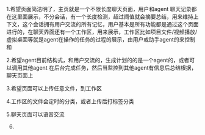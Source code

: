1.希望页面简洁明了，主页就是一个不限长度聊天页面，用户和agent 聊天记录都在这里面展示，不分会话，有一个长度检测，超过阈值就会摘要总结，用来维持上下文，这个会话拥有用户交流的所有记忆，用户基本是所有功能都是通过这个页面进行的，在聊天界面还有一个工作区，用来展示，工作区比如项目文件/视频播放/虚拟桌面等就是agent在操作的任务的过程的展示，由用户或助手agent的来控制和

2.希望agent目前结构式，和用户交流的，生成计划的的是一个agent的，或者可以调用其他agent 在后台完成任务，然后当监控到其他agent有信息后总结根据，聊天页面上

3.希望页面可以上传任意文件，到工作区

4.工作区的文件会定时的分类，或者上传后打标签分类

5.聊天页面可以语音交流


6.